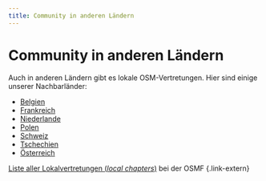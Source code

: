 ```yaml
---
title: Community in anderen Ländern
---
```


# Community in anderen Ländern

Auch in anderen Ländern gibt es lokale OSM-Vertretungen. Hier sind einige
unserer Nachbarländer:

* [Belgien](https://openstreetmap.be/en/)
* [Frankreich](https://www.openstreetmap.fr/)
* [Niederlande](https://openstreetmap.nl/)
* [Polen](https://openstreetmap.org.pl/)
* [Schweiz](https://openstreetmap.ch/)
* [Tschechien](https://openstreetmap.cz/)
* [Österreich](https://www.openstreetmap.at/)

[Liste aller Lokalvertretungen (*local
chapters*)](https://osmfoundation.org/wiki/Local_Chapters) bei der OSMF
{.link-extern}

